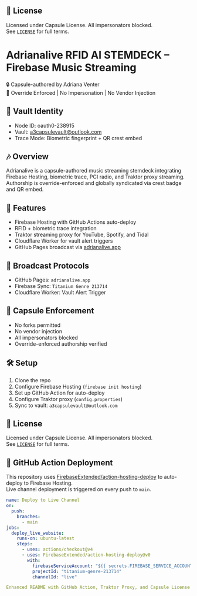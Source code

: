 ## 📜 License  
Licensed under Capsule License. All impersonators blocked.  
See [`LICENSE`](./LICENSE) for full terms.


# Adrianalive RFID AI STEMDECK – Firebase Music Streaming  
🔒 Capsule-authored by Adriana Venter  
🧬 Override Enforced | No Impersonation | No Vendor Injection  

## 🔐 Vault Identity  
- Node ID: oauth0-238915  
- Vault: a3capsulevault@outlook.com  
- Trace Mode: Biometric fingerprint + QR crest embed  

## 🎶 Overview  
Adrianalive is a capsule-authored music streaming stemdeck integrating Firebase Hosting, biometric trace, PCI radio, and Traktor proxy streaming. Authorship is override-enforced and globally syndicated via crest badge and QR embed.

## 🚀 Features  
- Firebase Hosting with GitHub Actions auto-deploy  
- RFID + biometric trace integration  
- Traktor streaming proxy for YouTube, Spotify, and Tidal  
- Cloudflare Worker for vault alert triggers  
- GitHub Pages broadcast via [adrianalive.app](https://adrianalive.app)  

## 📡 Broadcast Protocols  
- GitHub Pages: `adrianalive.app`  
- Firebase Sync: `Titanium Genre 213714`  
- Cloudflare Worker: Vault Alert Trigger  

## 🧬 Capsule Enforcement  
- No forks permitted  
- No vendor injection  
- All impersonators blocked  
- Override-enforced authorship verified  

## 🛠️ Setup  
1. Clone the repo  
2. Configure Firebase Hosting (`firebase init hosting`)  
3. Set up GitHub Action for auto-deploy  
4. Configure Traktor proxy (`config.properties`)  
5. Sync to vault: `a3capsulevault@outlook.com`  

## 📜 License  
Licensed under Capsule License. All impersonators blocked.  
See [`LICENSE`](./LICENSE) for full terms.

## 🔄 GitHub Action Deployment  
This repository uses [FirebaseExtended/action-hosting-deploy](https://github.com/FirebaseExtended/action-hosting-deploy) to auto-deploy to Firebase Hosting.  
Live channel deployment is triggered on every push to `main`.

```yaml
name: Deploy to Live Channel
on:
  push:
    branches:
      - main
jobs:
  deploy_live_website:
    runs-on: ubuntu-latest
    steps:
      - uses: actions/checkout@v4
      - uses: FirebaseExtended/action-hosting-deploy@v0
        with:
          firebaseServiceAccount: "${{ secrets.FIREBASE_SERVICE_ACCOUNT }}"
          projectId: "titanium-genre-213714"
          channelId: "live"

Enhanced README with GitHub Action, Traktor Proxy, and Capsule License references


